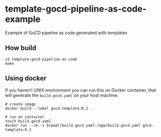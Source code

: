 # template-gocd-pipeline-as-code-example
Example of GoCD pipeline as code generated with templates

## How build

```
cd template-gocd-pipeline-as-code
make
```
## Using docker

If you haven't UNIX environment you can run this on Docker container, that will generate the `build.gocd.yaml` on your host machine.

```
# create image
docker build --label gocd-template:0.2 .

# run on container
touch build.gocd.yaml
docker run --rm -v $(pwd)/build.gocd.yaml:/app/build.gocd.yaml gocd-template:0.2
```
